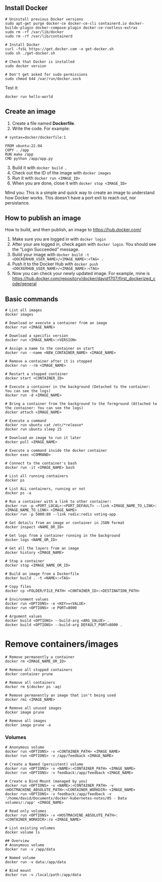 ## Install Docker

```
# Uninstall previous Docker versions
sudo apt-get purge docker-ce docker-ce-cli containerd.io docker-buildx-plugin docker-compose-plugin docker-ce-rootless-extras
sudo rm -rf /var/lib/docker
sudo rm -rf /var/lib/containerd

# Install Docker
curl -fsSL https://get.docker.com -o get-docker.sh
sudo sh ./get-docker.sh

# Check that Docker is installed 
sudo docker version

# Don't get asked for sudo permissions
sudo chmod 644 /var/run/docker.sock

```

Test it:

```
docker run hello-world
```

## Create an image

1. Create a file named **Dockerfile**.
2. Write the code. For example:
```
# syntax=docker/dockerfile:1

FROM ubuntu:22.04
COPY . /app
RUN make /app
CMD python /app/app.py
```
3. Build it with ``docker build .``
4. Check out the ID of the image with ``docker images``
5. Run it with ``docker run <IMAGE_ID>``
6. When you are done, close it with ``docker stop <IMAGE_ID>``

Mind you: This is a simple and quick way to create an image to understand how Docker works. This doesn't have a port exit to reach out, nor persistance.


## How to publish an image
How to build, and then publish, an image to https://hub.docker.com/

1. Make sure you are logged in with ``docker login``
2. After your are logged in, check again with ``docker login``. You should see the "Login Succeeded" message.
3. Build your image with `docker build -t <DOCKERHUB_USER_NAME>/<IMAGE_NAME>:<TAG> .`
4. Push it to the Docker Hub with `docker push <DOCKERHUB_USER_NAME>/<IMAGE_NAME>:<TAG> `
5. Now you can check your newly updated image. For example, mine is https://hub.docker.com/repository/docker/david1707/first_dockerized_code/general


## Basic commands

```
# List all images
docker images

# Download or execute a container from an image
docker run <IMAGE_NAME>

# Download a specific version
docker run <IMAGE_NAME>:<VERSION>

# Assign a name to the container on start
docker run --name <NEW_CONTAINER_NAME> <IMAGE_NAME> 

# Remove a container after it is stopped
docker run --rm <IMAGE_NAME>

# Restart a stopped container
docker start <CONTAINER_ID>

# Execute a container in the background (Detached to the container: You can see the logs)
docker run -d <IMAGE_NAME>

# Bring a container from the background to the foreground (Attached to the container: You can see the logs)
docker attach <IMAGE_NAME>

# Execute a command
docker run ubuntu cat /etc/*release*
docker run ubuntu sleep 15

# Download an image to run it later
docker pull <IMAGE_NAME>

# Execute a command inside the docker container
docker exec <COMMAND>

# Connect to the container's bash
docker run -it <IMAGE_NAME> bash

# List all running containers
docker ps

# List ALL containers, running or not
docker ps -a

# Run a container with a link to other container:
docker run -p <PORT_LOCAL>:<PORT_DEFAULT> --link <IMAGE_NAME_TO_LINK>:<IMAGE_NAME_TO_LINK> <IMAGE_NAME>
docker run -p 5000:80 --link redis:redis voting-app

# Get details from an image or container in JSON format
docker inspect <NAME_OR_ID>

# Get logs from a container running in the background
docker logs <NAME_OR_ID>

# Get all the layers from an image
docker history <IMAGE_NAME>

# Stop a container
docker stop <IMAGE_NAME_OR_ID>

# Build an image from a Dockerfile
docker build . -t <NAME>:<TAG>

# Copy files
docker cp <FOLDER/FILE_PATH> <CONTAINER_ID>:<DESTINATION_PATH>

# Environment values
docker run <OPTIONS> -e <KEY>=<VALUE>
docker run <OPTIONS> -e PORT=8000

# Argument values
docker build <OPTIONS> --build-arg <ARG_VALUE> .
docker build <OPTIONS> --build-arg DEFAULT_PORT=8000 .
```

# Remove containers/images
```
# Remove permanently a container
docker rm <IMAGE_NAME_OR_ID>

# Remove all stopped containers
docker container prune

# Remove all containers
docker rm $(docker ps -aq)

# Remove permanently an image that isn't being used
docker rmi <IMAGE_NAME>

# Remove all unused images
docker image prune

# Remove all images
docker image prune -a
```

### Volumes 
```
# Anonymous volume
docker run <OPTIONS> -v <CONTAINER_PATH> <IMAGE_NAME>
docker run <OPTIONS> -v /app/feedback <IMAGE_NAME>

# Create a Named (persistent) volume
docker run <OPTIONS> -v <NAME>:<CONTAINER_PATH> <IMAGE_NAME>
docker run <OPTIONS> -v feedback:/app/feedback <IMAGE_NAME>

# Create a Bind Mount (managed by you) 
docker run <OPTIONS> -v <NAME>:<CONTAINER_PATH> -v <HOSTMACHINE_ABSOLUTE_PATH>:<CONTAINER_WORKDIR> <IMAGE_NAME>
docker run <OPTIONS> -v feedback:/app/feedback -v '/home/david/Documents/docker-kubernetes-notes/05 - Data volumes/:/app' <IMAGE_NAME>

# Read only volumes
docker run <OPTIONS> -v <HOSTMACHINE_ABSOLUTE_PATH>:<CONTAINER_WORKDIR>:ro <IMAGE_NAME>

# List existing volumes
docker volume ls

## Overview
# Anonymous volume
docker run -v /app/data

# Named volume
docker run -v data:/app/data

# Bind mount
docker run -v /local/path:/app/data
```

